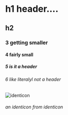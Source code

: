 # h1 header....
## h2
### 3 getting smaller
#### 4 fairly small
##### 5 is it a header
###### 6 like literalyl not a header

![identicon](https://github.com/identicons/identicon.png)
###### an identicon from identicon
